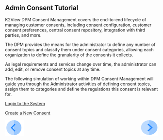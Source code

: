 ## Admin Consent Tutorial

K2View DPM Consent Management covers the end-to-end lifecycle of managing customer consents, including consent configuration, customer consent preferences, central consent repository, integration with third parties, and more.

The DPM provides the means for the administrator to define any number of consent topics and classify them under consent categories, allowing each organization to define the granularity of the consents it collects.

As legal requirements and services change over time, the administrator can add, edit, or remove consent topics at any time.

The following simulation of working within DPM Consent Management will guide you through the Administrator activities of defining consent topics, assign them to categories and define the regulations this consent is relevant for.

[Login to the System](03_02_Admin_Consent_Login.md)

[Create a New Consent](03_03_Admin_Create_New_Consent.md)


[![Previous](../images/Previous.png)]( 01_Consent_Main.md)[<img align="right" width="60" height="54" src="../images/Next.png">](03_02_Admin_Consent_Login.md)
